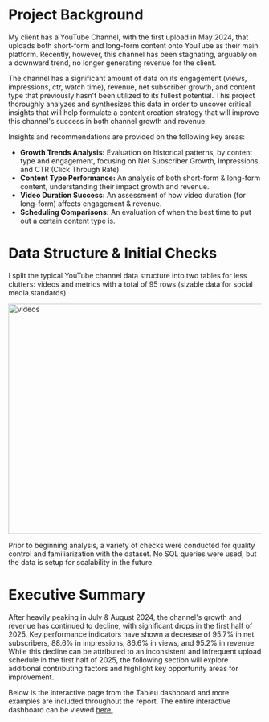 # Project Background
My client has a YouTube Channel, with the first upload in May 2024, that uploads both short-form and long-form content onto YouTube as their main platform. Recently, however, this channel has been stagnating, arguably on a downward trend, no longer generating revenue for the client.

The channel has a significant amount of data on its engagement (views, impressions, ctr, watch time), revenue, net subscriber growth, and content type that previously hasn't been utilized to its fullest potential. This project thoroughly analyzes and synthesizes this data in order to uncover critical insights that will help formulate a content creation strategy that will improve this channel's success in both channel growth and revenue.

Insights and recommendations are provided on the following key areas:
- **Growth Trends Analysis:** Evaluation on historical patterns, by content type and engagement, focusing on Net Subscriber Growth, Impressions, and CTR (Click Through Rate).
- **Content Type Performance:** An analysis of both short-form & long-form content, understanding their impact growth and revenue.
- **Video Duration Success:** An assessment of how video duration (for long-form) affects engagement & revenue.
- **Scheduling Comparisons:** An evaluation of when the best time to put out a certain content type is.

# Data Structure & Initial Checks
I split the typical YouTube channel data structure into two tables for less clutters: videos and metrics with a total of 95 rows (sizable data for social media standards)

<img width="786" height="457" alt="videos" src="https://github.com/user-attachments/assets/413e4593-e9c4-4014-9b5b-66c0697fa01c" />

Prior to beginning analysis, a variety of checks were conducted for quality control and familiarization with the dataset. No SQL queries were used, but the data is setup for scalability in the future.

# Executive Summary
After heavily peaking in July & August 2024, the channel's growth and revenue has continued to decline, with significant drops in the first half of 2025. Key performance indicators have shown a decrease of 95.7% in net subscribers, 88.6% in impressions, 86.6% in views, and 95.2% in revenue. While this decline can be attributed to an inconsistent and infrequent upload schedule in the first half of 2025, the following section will explore additional contributing factors and highlight key opportunity areas for improvement.

Below is the interactive page from the Tableu dashboard and more examples are included throughout the report. The entire interactive dashboard can be viewed [here.](https://public.tableau.com/views/ConsultingProjectDashboard/Dashboard1?:language=en-US&publish=yes&:sid=&:redirect=auth&:display_count=n&:origin=viz_share_link)
